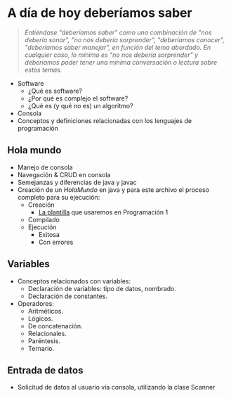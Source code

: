 # A día de hoy deberíamos saber

> *Entiéndase "deberíamos saber" como una combinación de "nos debería sonar", "no nos debería sorprender", "deberíamos conocer", "deberíamos saber manejar", en función del tema abordado. En cualquier caso, lo mínimo es "no nos debería sorprender" y deberíamos poder tener una mínima conversación o lectura sobre estos temas.*

- Software
  - ¿Qué es software?
  - ¿Por qué es complejo el software?
  - ¿Qué es (y qué no es) un algoritmo?
- Consola
- Conceptos y definiciones relacionadas con los lenguajes de programación

## Hola mundo

- Manejo de consola
- Navegación & CRUD en consola
- Semejanzas y diferencias de java y javac
- Creación de un *HolaMundo* en java y para este archivo el proceso completo para su ejecución:
  - Creación
    - [La plantilla](/documentos/plantillas.md) que usaremos en Programación 1
  - Compilado
  - Ejecución
    - Exitosa
    - Con errores

## Variables

- Conceptos relacionados con variables:
  - Declaración de variables: tipo de datos, nombrado.
  - Declaración de constantes.
- Operadores:
  - Aritméticos.
  - Lógicos.
  - De concatenación.
  - Relacionales.
  - Paréntesis.
  - Ternario.

## Entrada de datos

- Solicitud de datos al usuario vía consola, utilizando la clase Scanner
